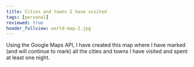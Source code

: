 ```yaml
---
title: Cities and towns I have visited
tags: [personal]
reviewed: true
header_fullview: world-map-2.jpg
---
```

Using the Google Maps API, I have created this map where I have marked (and will continue to mark) all the cities and towns I have visited and spent at least one night.

<div id="map" style="width:100%; height: 400px"></div>

<script
      src="https://maps.googleapis.com/maps/api/js?key=AIzaSyCHq3yNM4mSpvgccI8wNdXMVoI8j_dKKKk&callback=initMap&v=weekly" async></script>
    
<script>
let map;

function initMap() {
  map = new google.maps.Map(document.getElementById("map"), {
    center: { lat: 41.371672, lng: 2.130554 },
    
    zoom: 6,
  });
  
  {% for city in site.data.cities %}
  new google.maps.Marker({ position: { lat: {{city.lat}}, lng: {{city.long}} }, map, title: "{{city.name}}" });
  {% endfor %}

}
</script>